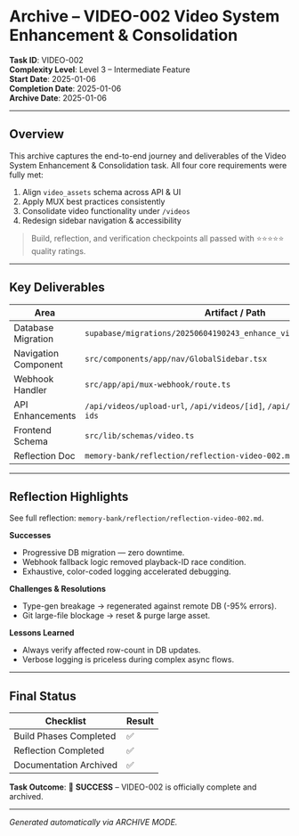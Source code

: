 # Archive – VIDEO-002 Video System Enhancement & Consolidation

**Task ID**: VIDEO-002  
**Complexity Level**: Level 3 – Intermediate Feature  
**Start Date**: 2025-01-06  
**Completion Date**: 2025-01-06  
**Archive Date**: 2025-01-06

---

## Overview

This archive captures the end-to-end journey and deliverables of the Video System Enhancement & Consolidation task. All four core requirements were fully met:

1. Align `video_assets` schema across API & UI
2. Apply MUX best practices consistently
3. Consolidate video functionality under `/videos`
4. Redesign sidebar navigation & accessibility

> Build, reflection, and verification checkpoints all passed with ⭐⭐⭐⭐⭐ quality ratings.

---

## Key Deliverables

| Area                 | Artifact / Path                                                              |
| -------------------- | ---------------------------------------------------------------------------- |
| Database Migration   | `supabase/migrations/20250604190243_enhance_video_assets_schema.sql`         |
| Navigation Component | `src/components/app/nav/GlobalSidebar.tsx`                                   |
| Webhook Handler      | `src/app/api/mux-webhook/route.ts`                                           |
| API Enhancements     | `/api/videos/upload-url`, `/api/videos/[id]`, `/api/videos/fix-playback-ids` |
| Frontend Schema      | `src/lib/schemas/video.ts`                                                   |
| Reflection Doc       | `memory-bank/reflection/reflection-video-002.md`                             |

---

## Reflection Highlights

See full reflection: `memory-bank/reflection/reflection-video-002.md`.

**Successes**

- Progressive DB migration — zero downtime.
- Webhook fallback logic removed playback-ID race condition.
- Exhaustive, color-coded logging accelerated debugging.

**Challenges & Resolutions**

- Type-gen breakage → regenerated against remote DB (-95% errors).
- Git large-file blockage → reset & purge large asset.

**Lessons Learned**

- Always verify affected row-count in DB updates.
- Verbose logging is priceless during complex async flows.

---

## Final Status

| Checklist              | Result |
| ---------------------- | ------ |
| Build Phases Completed | ✅     |
| Reflection Completed   | ✅     |
| Documentation Archived | ✅     |

**Task Outcome**: 🎉 **SUCCESS** – VIDEO-002 is officially complete and archived.

---

_Generated automatically via ARCHIVE MODE._
